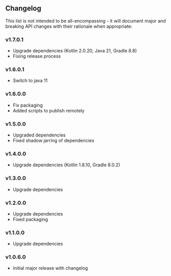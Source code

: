 <h2 class="github">Changelog</h2>

This list is not intended to be all-encompassing - it will document major and breaking API changes with their rationale when appropriate:
 
### v1.7.0.1
- Upgrade dependencies (Kotlin 2.0.20, Java 21, Gradle 8.8)
- Fixing release process

### v1.6.0.1
- Switch to java 11

### v1.6.0.0
- Fix packaging
- Added scripts to publish remotely 
 
### v1.5.0.0
- Upgraded dependencies 
- Fixed shadow jarring of dependencies

### v1.4.0.0
- Upgrade dependencies (Kotlin 1.8.10, Gradle 8.0.2) 

### v1.3.0.0
- Upgrade dependencies

### v1.2.0.0
- Upgrade dependencies
- Fixed packaging

### v1.1.0.0
- Upgrade dependencies

### v1.0.6.0
- Initial major release with changelog

###
